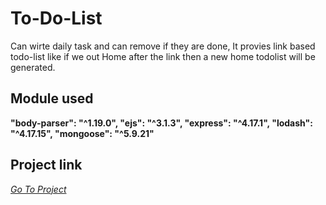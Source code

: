 # To-Do-List
Can wirte daily task and can remove if they are done,
It provies link based todo-list
like if we out Home after the link then a new home todolist will be generated.

## Module used 
**"body-parser": "^1.19.0",
    "ejs": "^3.1.3",
    "express": "^4.17.1",
    "lodash": "^4.17.15",
    "mongoose": "^5.9.21"**

## Project link
_[Go To Project](http://frozen-earth-60151.herokuapp.com/)_
